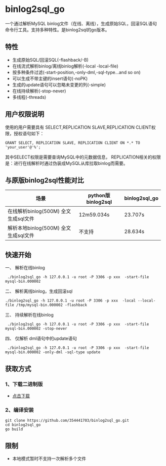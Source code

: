 # binlog2sql_go

一个通过解析MySQL binlog文件（在线、离线），生成原始SQL，回滚SQL语句命令行工具。支持多种特性。是binlog2sql的go版本。


## 特性
- 生成原始SQL/回滚SQL(-flashback/-B)
- 在线流式解析binlog/离线binlog解析(-local -local-file)
- 按多种条件过滤(-start-position,-only-dml,-sql-type...and so on)
- 可以生成不带主键的insert语句(-noPK)
- 生成的update语句可以忽略未变更的列(-simple)
- 在线持续解析(-stop-never)
- 多线程(-threads)

## 用户权限说明
使用的用户需要具有 SELECT,REPLICATION SLAVE,REPLICATION CLIENT权限，授权语句如下：
```mysql
GRANT SELECT, REPLICATION SLAVE, REPLICATION CLIENT ON *.* TO 'your_user'@'%';
```
其中SELECT权限是需要查询MySQL中的元数据信息，
REPLICATION相关的权限是：进行在线解析时通过伪装成MySQL从库拉取binlog而需要。

## 与原版binlog2sql性能对比
| 场景                         | python版binlog2sql | binlog2sql_go |
|----------------------------|-------------------|---------------|
| 在线解析binlog(500M) 全文生成sql文件 | 12m59.034s        | 23.707s       |
| 解析本地binlog(500M) 全文生成sql文件 | 不支持               | 28.634s       |

## 快速开始

一、 解析在线binlog
```shell
 ./binlog2sql_go -h 127.0.0.1 -u root -P 3306 -p xxx  -start-file mysql-bin.000002
```
二、 解析离线binlog，生成回滚sql
```shell
./binlog2sql_go -h 127.0.0.1 -u root -P 3306 -p xxx  -local --local-file /tmp/mysql-bin.000002 -flashback
```
三、 持续解析在线binlog
```shell
 ./binlog2sql_go -h 127.0.0.1 -u root -P 3306 -p xxx  -start-file mysql-bin.000002 -stop-never
```
四、 仅解析 dml语句中的update语句
```shell
 ./binlog2sql_go -h 127.0.0.1 -u root -P 3306 -p xxx  -start-file mysql-bin.000002 -only-dml -sql-type update
```

## 获取方式
### 1、下载二进制版
- [点击下载](https://github.com/354441703/binlog2sql_go/releases)
### 2、编译安装
```shell
git clone https://github.com/354441703/binlog2sql_go.git
cd binlog2sql_go
go build
```

## 限制
 -  本地模式暂时不支持一次解析多个文件